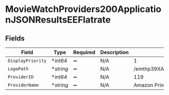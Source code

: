 # MovieWatchProviders200ApplicationJSONResultsEEFlatrate


## Fields

| Field                            | Type                             | Required                         | Description                      | Example                          |
| -------------------------------- | -------------------------------- | -------------------------------- | -------------------------------- | -------------------------------- |
| `DisplayPriority`                | **int64*                         | :heavy_minus_sign:               | N/A                              | 1                                |
| `LogoPath`                       | **string*                        | :heavy_minus_sign:               | N/A                              | /emthp39XA2YScoYL1p0sdbAH2WA.jpg |
| `ProviderID`                     | **int64*                         | :heavy_minus_sign:               | N/A                              | 119                              |
| `ProviderName`                   | **string*                        | :heavy_minus_sign:               | N/A                              | Amazon Prime Video               |